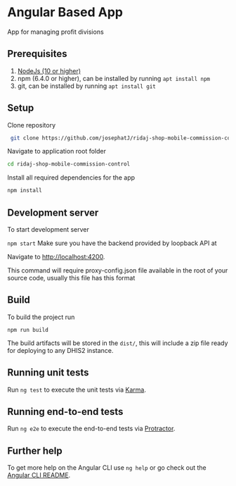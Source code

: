 # Angular Based App

App for managing profit divisions

## Prerequisites

1. [NodeJs (10 or higher)](https://nodejs.org)
2. npm (6.4.0 or higher), can be installed by running `apt install npm`
3. git, can be installed by running `apt install git`

## Setup

Clone repository

```bash
 git clone https://github.com/josephatJ/ridaj-shop-mobile-commission-control
```

Navigate to application root folder

```bash
cd ridaj-shop-mobile-commission-control
```

Install all required dependencies for the app

```bash
npm install
```

## Development server

To start development server

`npm start` Make sure you have the backend provided by loopback API at

Navigate to [http://localhost:4200](http://localhost:4200).

This command will require proxy-config.json file available in the root of your source code, usually this file has this format

## Build

To build the project run

`npm run build`

The build artifacts will be stored in the `dist/`, this will include a zip file ready for deploying to any DHIS2 instance.

## Running unit tests

Run `ng test` to execute the unit tests via [Karma](https://karma-runner.github.io).

## Running end-to-end tests

Run `ng e2e` to execute the end-to-end tests via [Protractor](http://www.protractortest.org/).

## Further help

To get more help on the Angular CLI use `ng help` or go check out the [Angular CLI README](https://github.com/angular/angular-cli/blob/master/README.md).
